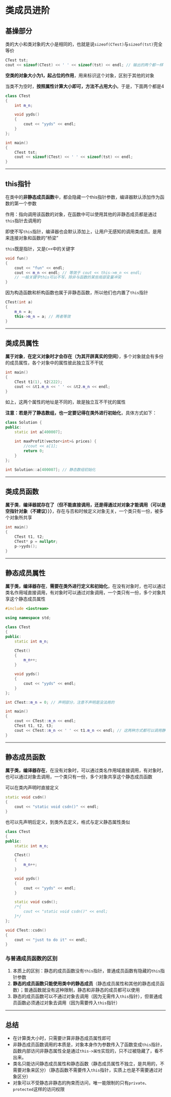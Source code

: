 # 类成员进阶

## 基操部分

类的大小和类对象的大小是相同的，也就是说`sizeof(CTest)`与`sizeof(tst)`完全等价

```c++
CTest tst;
cout << sizeof(CTest) << ' ' << sizeof(tst) << endl; // 输出的两个都一样
```

**空类的对象大小为1，起占位的作用**，用来标识这个对象，区别于其他的对象

当类不为空时，**按照属性计算大小即可，方法不占用大小**。于是，下面两个都是4

```c++
class CTest
{
	int m_n;

	void yyds()
	{
		cout << "yyds" << endl;
	}
};

int main()
{
	CTest tst;
	cout << sizeof(CTest) << ' ' << sizeof(tst) << endl; 
}
```

---

## this指针

在类中的**非静态成员函数**中，都会隐藏一个this指针参数，编译器默认添加作为函数的第一个参数

作用：指向调用该函数的对象，在函数中可以使用其他的非静态成员都是通过`this`指针去调用的

即使不写`this`指针，编译器也会默认添加上，让用户无感知的调用类成员。是用来连接对象和函数的“桥梁”

`this`既是指针，又是`C++`中的关键字

```c++
void fun()
{
    cout << "fun" << endl;
    cout << m_n << endl; // 等效于 cout << this->m_n << endl;
    // 一般关键字this可以不写，除非与函数的某些局部变量冲突
}
```

因为构造函数和析构函数也属于非静态函数，所以他们也内置了`this`指针

```c++
CTest(int a)
{
    m_n = a;
    this->m_n = a; // 两者等效
}
```

---

## 类成员属性

**属于对象**，**在定义对象时才会存在（为其开辟真实的空间）**，多个对象就会有多份的成员属性，各个对象中的属性彼此独立互不干扰

```c++
int main()
{
	CTest t1(1), t2(222);
	cout << &t1.m_n << ' ' << &t2.m_n << endl;
}
```

如上，这两个属性的地址是不同的，故是独立互不干扰的属性

**注意：若是开了静态数组，也一定要记得在类外进行初始化**，具体方式如下：

```c++
class Solution {
public:
    static int a[400007];
    
    int maxProfit(vector<int>& prices) {
        //cout << a[1];
        return 0;
    }
};

int Solution::a[400007]; // 静态数组初始化
```

---

## 类成员函数

**属于类**，**编译器就存在了（但不能直接调用，还是得通过对对象才能调用（可以是空指针对象（不建议）））**，存在与否和时候定义对象无关，一个类只有一份，被多个对象所共享

```c++
int main()
{
	CTest t1, t2;
	CTest* p = nullptr;
	p->yyds();
}
```

---

## 静态成员属性

**属于类，编译器存在**，**需要在类外进行定义和初始化**，在没有对象时，也可以通过类名作用域直接调用，有对象时可以通过对象调用，一个类只有一份，多个对象共享这个静态成员属性

```c++
#include <iostream>

using namespace std;

class CTest
{
public:
	static int m_n;

	CTest()
	{
		m_n++;
	}

	void yyds()
	{
		cout << "yyds" << endl;
	}
};

int CTest::m_n = 0; // 声明部分，注意不声明是没法用的

int main()
{
	cout << CTest::m_n << endl;
	CTest t1, t2, t3;
	cout << CTest::m_n << ' ' << t1.m_n << endl; // 这两种方式都可以调用静态属性
}
```

---

## 静态成员函数

**属于类，编译器存在**，在没有对象时，可以通过类名作用域直接调用，有对象时，也可以通过对象去调用，一个类只有一份，多个对象共享这个静态成员函数

可以在类内声明时直接定义

```c++
static void csdn()
{
    cout << "static void csdn()" << endl;
}
```

也可以先声明后定义，到类外去定义，格式与定义静态属性类似

```c++
class CTest
{
public:
	static int m_n;

	CTest()
	{
		m_n++;
	}

	void yyds()
	{
		cout << "yyds" << endl;
	}

	static void csdn();
	/*{
		cout << "static void csdn()" << endl;
	}*/
};

void CTest::csdn()
{
	cout << "just to do it" << endl;
}
```

### 与普通成员函数的区别

1. 本质上的区别：静态的成员函数没有`this`指针，普通成员函数有隐藏的`this`指针参数
2. **静态的成员函数只能使用类中的静态成员**（静态成员属性和其他的静态成员函数）；普通函数就没有这种限制，静态和非静态的成员都可以使用
3. 静态的成员函数可以不通过对象去调用（因为无需传入`this`指针），但普通成员函数必须通过对象去调用（因为需要传入`this`指针）

---

## 总结

- 在计算类大小时，只需要计算非静态成员属性即可
- 非静态成员函数调用的本质是，对象本身作为参数传入了函数变成`this`指针，函数内部访问非静态属性全是通过`this->属性`实现的，只不过被隐藏了，看不出来。
- 类名只能访问静态成员属性和静态函数（静态成员属性不独立，是共用的，不需要对象来区分）（静态函数不需要传入`this`指针，实质上也是不需要通过对象区分）
- 对象可以不受静态非静态的拘束而访问，唯一能限制的只有`private`、`protected`这样的访问权限